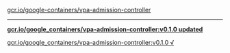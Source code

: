 [gcr.io/google-containers/vpa-admission-controller](https://hub.docker.com/r/sqeven/vpa-admission-controller/tags/) 

----
**[gcr.io/google_containers/vpa-admission-controller:v0.1.0 updated](https://hub.docker.com/r/sqeven/vpa-admission-controller/tags/)**

[gcr.io/google_containers/vpa-admission-controller:v0.1.0 √](https://hub.docker.com/r/sqeven/vpa-admission-controller/tags/)

